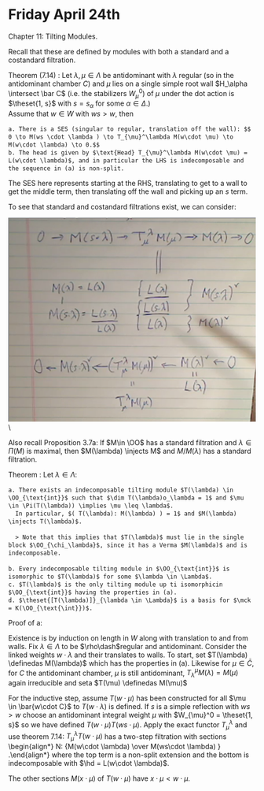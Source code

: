 # Friday April 24th

Chapter 11: Tilting Modules.

Recall that these are defined by modules with both a standard and a costandard filtration.

Theorem (7.14)
:   Let $\lambda, \mu \in \Lambda$ be antidominant with $\lambda$ regular (so in the antidominant chamber $C$) and $\mu$ lies on a single simple root wall $H_\alpha \intersect \bar C$ (i.e. the stabilizers $W_\mu^0)$ of $\mu$ under the dot action is $\theset{1, s}$ with $s = s_\alpha$ for some $\alpha \in \Delta$.)\
    Assume that $w\in W$ with $ws > w$, then

    a. There is a SES (singular to regular, translation off the wall): $$ 0 \to M(ws \cdot \lambda ) \to T_{\mu}^\lambda M(w\cdot \mu) \to M(w\cdot \lambda) \to 0.$$
    b. The head is given by $\text{Head} T_{\mu}^\lambda M(w\cdot \mu) = L(w\cdot \lambda)$, and in particular the LHS is indecomposable and the sequence in (a) is non-split.

The SES here represents starting at the RHS, translating to get to a wall to get the middle term, then translating off the wall and picking up an $s$ term.

To see that standard and costandard filtrations exist, we can consider:

![](figures/image_2020-04-24-09-25-20.png)\


Also recall Proposition 3.7a: If $M\in \OO$ has a standard filtration and $\lambda \in \Pi(M)$ is maximal, then $M(\lambda) \injects M$ and $M/M(\lambda)$ has a standard filtration.

Theorem
:   Let $\lambda \in \Lambda$:

    a. There exists an indecomposable tilting module $T(\lambda) \in \OO_{\text{int}}$ such that $\dim T(\lambda)o_\lambda = 1$ and $\mu \in \Pi(T(\lambda)) \implies \mu \leq \lambda$.
      In particular, $( T(\lambda): M(\lambda) ) = 1$ and $M(\lambda) \injects T(\lambda)$.

      > Note that this implies that $T(\lambda)$ must lie in the single block $\OO_{\chi_\lambda}$, since it has a Verma $M(\lambda)$ and is indecomposable.

    b. Every indecomposable tilting module in $\OO_{\text{int}}$ is isomorphic to $T(\lambda)$ for some $\lambda \in \Lambda$.
    c. $T(\lambda)$ is the only tilting module up ti isomorphicin $\OO_{\text{int}}$ having the properties in (a).
    d. $\theset{[T(\lambda)]}_{\lambda \in \Lambda}$ is a basis for $\mck = K(\OO_{\text{\int}})$.


Proof of a:

Existence is by induction on length in $W$ along with translation to and from walls.
Fix $\lambda \in \Lambda$ to be $\rho\dash$regular and antidominant.
Consider the linked weights $w\cdot \lambda$ and their translates to walls.
To start, set $T(\lambda) \definedas M(\lambda)$ which has the properties in (a).
Likewise for $\mu \in \bar C$, for $C$ the antidominant chamber, $\mu$ is still antidominant, $T_\lambda^\mu M(\lambda) = M(\mu)$ again irreducible and seta $T(\mu) \definedas M(\mu)$

For the inductive step, assume $T(w\cdot \mu)$ has been constructed for all $\mu \in \bar{w\cdot C}$ to $T(w\cdot \lambda)$ is defined.
If $s$ is a simple reflection with $ws > w$ choose an antidominant integral weight $\mu$ with $W_{\mu}^0 = \theset{1, s}$ so we have defined $T(w\cdot \mu) T(ws \cdot \mu)$.
Apply the exact functor $T_\mu^\lambda$ and use theorem 7.14: $T_\mu^\lambda T(w\cdot \mu)$ has a two-step filtration with sections
\begin{align*}
N: {M(w\cdot \lambda) \over M(ws\cdot \lambda)  }
.\end{align*}
where the top term is a non-split extension and the bottom is indecomposable with $\hd = L(w\cdot \lambda)$.

The other sections $M(x\cdot \mu)$ of $T(w\cdot \mu)$ have $x\cdot \mu < w\cdot \mu$.
